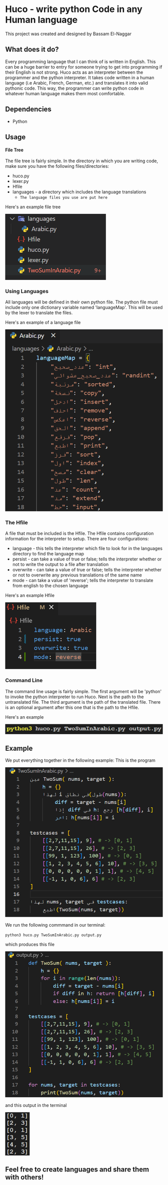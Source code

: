 # Huco - write python Code in any Human language

This project was created and designed by Bassam El-Naggar

## What does it do?
Every programming language that I can think of is written in English. This can be a huge barrier to entry for someone trying to get into programming if their English is not strong. Huco acts as an interpreter between the programmer and the python interpreter. It takes code written in a human language (i.e Arabic, French, German, etc.) and translates it into valid pythonic code. This way, the programmer can write python code in whatever human language makes them most comfortable.

## Dependencies
- Python

## Usage
#### File Tree
The file tree is fairly simple. In the directory in which you are writing code, make sure you have the following files/directories:
- huco.py
- lexer.py
- Hfile
- languages - a directory which includes the language translations
	- `The language files you use are put here`

Here's an example file tree

![Alt text](images/FileTree.png)

### Using Languages
All languages will be defined in their own python file. The python file must include only one dictionary variable named 'languageMap'. This will be used by the lexer to translate the files. 

Here's an example of a language file

![Alt text](images/ExampleLanguage.png)

### The Hfile
A file that must be included is the Hfile. The Hfile contains configuration information for the interpreter to setup. There are four configurations:
- language - this tells the interpreter which file to look for in the languages directory to find the language map
- persist - can take a value of true or false; tells the interpreter whether or not to write the output to a file after translation
- overwrite - can take a value of true or false; tells the interpreter whether or not to overwrite any previous translations of the same name
- mode - can take a value of 'reverse'; tells the interpreter to translate from english to the chosen language

Here's an example Hfile

![Alt text](images/Hfile.png)

### Command Line
The command line usage is fairly simple. The first argument will be 'python' to invoke the python interpreter to run Huco. Next is the path to the untranslated file. The third argument is the path of the translated file. There is an optional argument after this one that is the path to the Hfile.

Here's an example

![Alt text](images/CommandLine.png)

## Example
We put everything together in the following example:
This is the program

![Alt text](images/TwoSumInArabic.png)

We run the following commmand in our terminal:

`python3 huco.py TwoSumInArabic.py output.py`

which produces this file

![Alt text](images/Output.png)

and this output in the terminal

![Alt text](images/TerminalOutput.png)

## Feel free to create languages and share them with others!